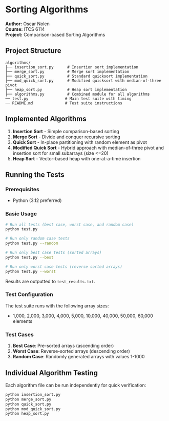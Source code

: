 # Sorting Algorithms

**Author:** Oscar Nolen  
**Course:** ITCS 6114  
**Project:** Comparison-based Sorting Algorithms

## Project Structure

```
algorithms/
├── insertion_sort.py      # Insertion sort implementation
├── merge_sort.py          # Merge sort implementation  
├── quick_sort.py          # Standard quicksort implementation
├── mod_quick_sort.py      # Modified quicksort with median-of-three pivot
├── heap_sort.py           # Heap sort implementation
├── algorithms.py          # Combined module for all algorithms
── test.py                # Main test suite with timing
── README.md              # Test suite instructions
```

## Implemented Algorithms

1. **Insertion Sort** - Simple comparison-based sorting
2. **Merge Sort** - Divide and conquer recursive sorting
3. **Quick Sort** - In-place partitioning with random element as pivot
4. **Modified Quick Sort** - Hybrid approach with median-of-three pivot and insertion sort for small subarrays (size <=20)
5. **Heap Sort** - Vector-based heap with one-at-a-time insertion

## Running the Tests

### Prerequisites

- Python (3.12 preferred)

### Basic Usage

```bash
# Run all tests (best case, worst case, and random case)
python test.py

# Run only random case tests
python test.py --random

# Run only best case tests (sorted arrays)
python test.py --best

# Run only worst case tests (reverse sorted arrays)
python test.py --worst
```

Results are outputted to `test_results.txt`.

### Test Configuration

The test suite runs with the following array sizes:
- 1,000, 2,000, 3,000, 4,000, 5,000, 10,000, 40,000, 50,000, 60,000 elements

### Test Cases

1. **Best Case**: Pre-sorted arrays (ascending order)
2. **Worst Case**: Reverse-sorted arrays (descending order)
3. **Random Case**: Randomly generated arrays with values 1-1000

## Individual Algorithm Testing

Each algorithm file can be run independently for quick verification:

```bash
python insertion_sort.py
python merge_sort.py
python quick_sort.py
python mod_quick_sort.py
python heap_sort.py
```

